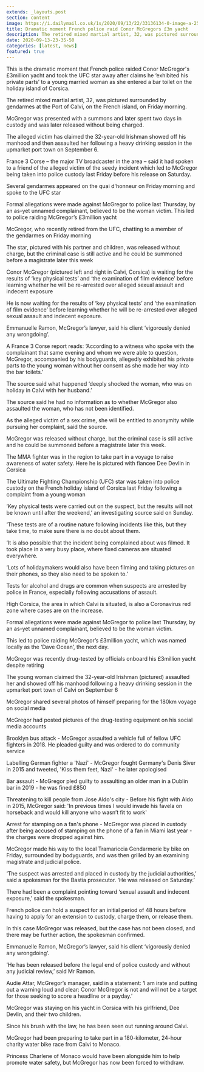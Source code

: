 ```yaml
---
extends: _layouts.post
section: content
image: https://i.dailymail.co.uk/1s/2020/09/13/22/33136134-0-image-a-25_1600033254084.jpg 
title: Dramatic moment French police raid Conor McGregors £3m yacht 
description: The retired mixed martial artist, 32, was pictured surrounded by gendarmes at the Port of Calvi, on the French island of Corsica on Friday morning. 
date: 2020-09-13-23-35-50 
categories: [latest, news] 
featured: true 
--- 
```

This is the dramatic moment that French police raided Conor McGregor's £3million yacht and took the UFC star away after claims he ‘exhibited his private parts’ to a young married woman as she entered a bar toilet on the holiday island of Corsica.

The retired mixed martial artist, 32, was pictured surrounded by gendarmes at the Port of Calvi, on the French island, on Friday morning.

McGregor was presented with a summons and later spent two days in custody and was later released without being charged. 

The alleged victim has claimed the 32-year-old Irishman showed off his manhood and then assaulted her following a heavy drinking session in the upmarket port town on September 6. 

France 3 Corse – the major TV broadcaster in the area – said it had spoken to a friend of the alleged victim of the seedy incident which led to McGregor being taken into police custody last Friday before his release on Saturday. 

Several gendarmes appeared on the quai d'honneur on Friday morning and spoke to the UFC star

Formal allegations were made against McGregor to police last Thursday, by an as-yet unnamed complainant, believed to be the woman victim. This led to police raiding McGregor’s £3million yacht

McGregor, who recently retired from the UFC, chatting to a member of the gendarmes on Friday morning

The star, pictured with his partner and children, was released without charge, but the criminal case is still active and he could be summoned before a magistrate later this week

Conor McGregor (pictured left and right in Calvi, Corsica) is waiting for the results of ‘key physical tests’ and ‘the examination of film evidence’ before learning whether he will be re-arrested over alleged sexual assault and indecent exposure

He is now waiting for the results of ‘key physical tests’ and ‘the examination of film evidence’ before learning whether he will be re-arrested over alleged sexual assault and indecent exposure. 

Emmanuelle Ramon, McGregor’s lawyer, said his client ‘vigorously denied any wrongdoing’.

A France 3 Corse report reads: ‘According to a witness who spoke with the complainant that same evening and whom we were able to question, McGregor, accompanied by his bodyguards, allegedly exhibited his private parts to the young woman without her consent as she made her way into the bar toilets.’

The source said what happened ‘deeply shocked the woman, who was on holiday in Calvi with her husband.’

The source said he had no information as to whether McGregor also assaulted the woman, who has not been identified.

As the alleged victim of a sex crime, she will be entitled to anonymity while pursuing her complaint, said the source.

McGregor was released without charge, but the criminal case is still active and he could be summoned before a magistrate later this week.

The MMA fighter was in the region to take part in a voyage to raise awareness of water safety. Here he is pictured with fiancee Dee Devlin in Corsica

The Ultimate Fighting Championship (UFC) star was taken into police custody on the French holiday island of Corsica last Friday following a complaint from a young woman

‘Key physical tests were carried out on the suspect, but the results will not be known until after the weekend,’ an investigating source said on Sunday.

‘These tests are of a routine nature following incidents like this, but they take time, to make sure there is no doubt about them.

‘It is also possible that the incident being complained about was filmed. It took place in a very busy place, where fixed cameras are situated everywhere.

‘Lots of holidaymakers would also have been filming and taking pictures on their phones, so they also need to be spoken to.’

Tests for alcohol and drugs are common when suspects are arrested by police in France, especially following accusations of assault.

High Corsica, the area in which Calvi is situated, is also a Coronavirus red zone where cases are on the increase.

Formal allegations were made against McGregor to police last Thursday, by an as-yet unnamed complainant, believed to be the woman victim.

This led to police raiding McGregor’s £3million yacht, which was named locally as the ‘Dave Ocean’, the next day.

McGregor was recently drug-tested by officials onboard his £3million yacht despite retiring

The young woman claimed the 32-year-old Irishman (pictured) assaulted her and showed off his manhood following a heavy drinking session in the upmarket port town of Calvi on September 6

McGregor shared several photos of himself preparing for the 180km voyage on social media

McGregor had posted pictures of the drug-testing equipment on his social media accounts

Brooklyn bus attack - McGregor assaulted a vehicle full of fellow UFC fighters in 2018. He pleaded guilty and was ordered to do community service

Labelling German fighter a 'Nazi' - McGregor fought Germany's Denis Siver in 2015 and tweeted, 'Kiss them feet, Nazi' - he later apologised

Bar assault - McGregor pled guilty to assaulting an older man in a Dublin bar in 2019 - he was fined £850

Threatening to kill people from Jose Aldo's city - Before his fight with Aldo in 2015, McGregor said: 'In previous times I would invade his favela on horseback and would kill anyone who wasn’t fit to work'

Arrest for stamping on a fan's phone - McGregor was placed in custody after being accused of stamping on the phone of a fan in Miami last year - the charges were dropped against him.

McGregor made his way to the local Tramariccia Gendarmerie by bike on Friday, surrounded by bodyguards, and was then grilled by an examining magistrate and judicial police.

‘The suspect was arrested and placed in custody by the judicial authorities,’ said a spokesman for the Bastia prosecutor. ‘He was released on Saturday.’

There had been a complaint pointing toward ‘sexual assault and indecent exposure,’ said the spokesman.

French police can hold a suspect for an initial period of 48 hours before having to apply for an extension to custody, charge them, or release them.

In this case McGregor was released, but the case has not been closed, and there may be further action, the spokesman confirmed.

Emmanuelle Ramon, McGregor’s lawyer, said his client ‘vigorously denied any wrongdoing’.

‘He has been released before the legal end of police custody and without any judicial review,’ said Mr Ramon.

Audie Attar, McGregor’s manager, said in a statement: ‘I am irate and putting out a warning loud and clear: Conor McGregor is not and will not be a target for those seeking to score a headline or a payday.’

McGregor was staying on his yacht in Corsica with his girlfriend, Dee Devlin, and their two children.

Since his brush with the law, he has been seen out running around Calvi.

McGregor had been preparing to take part in a 180-kilometer, 24-hour charity water bike race from Calvi to Monaco.

Princess Charlene of Monaco would have been alongside him to help promote water safety, but McGregor has now been forced to withdraw. 

